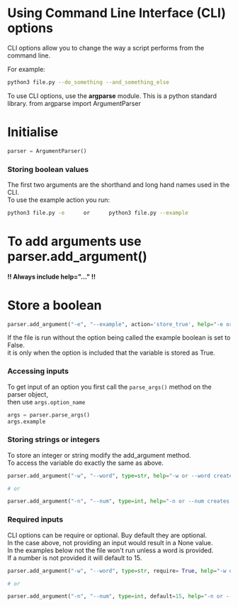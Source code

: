 # Using Command Line Interface (CLI) options
CLI options allow you to change the way a script performs from the command line.

For example:
```sh
python3 file.py --do_something --and_something_else
```

To use CLI options, use the **argparse** module. This is a python standard library.
from argparse import ArgumentParser

# Initialise
```py
parser = ArgumentParser()
```

### Storing boolean values

The first two arguments are the shorthand and long hand names used in the CLI.\
To use the example action you run:

```sh
python3 file.py -e      or      python3 file.py --example
```


# To add arguments use parser.add_argument()

#### !! Always include help="..."   !!

# Store a boolean
```py
parser.add_argument("-e", "--example", action='store_true', help="-e or --example creates a boolean.")
```
If the file is run without the option being called the example boolean is set to False.\
it is only when the option is included that the variable is stored as True.
### Accessing inputs

To get input of an option you first call the ```parse_args()``` method on the parser object,\
then use ```args.option_name```
```py
args = parser.parse_args()
args.example
```

### Storing strings or integers

To store an integer or string modify the add_argument method.\
To access the variable do exactly the same as above.
```py
parser.add_argument("-w", "--word", type=str, help="-w or --word creates a word.")

# or

parser.add_argument("-n", "--num", type=int, help="-n or --num creates an integer.")
```

### Required inputs

CLI options can be require or optional. Buy default they are optional.\
In the case above, not providing an input would result in a None value.\
In the examples below not the file won't run unless a word is provided.\
If a number is not provided it will default to 15.

```py
parser.add_argument("-w", "--word", type=str, require= True, help="-w or --word creates a word, must be required.")

# or

parser.add_argument("-n", "--num", type=int, default=15, help="-n or --num creates an integer, optional wit default set to 15.")
```